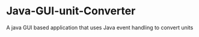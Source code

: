 # Java-GUI-unit-Converter
A java GUI based application that uses Java event handling to convert units
